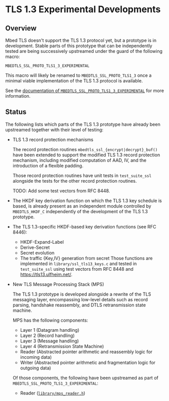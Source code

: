 TLS 1.3 Experimental Developments=================================Overview--------Mbed TLS doesn't support the TLS 1.3 protocol yet, but a prototype is in development.Stable parts of this prototype that can be independently tested are being successivelyupstreamed under the guard of the following macro:```MBEDTLS_SSL_PROTO_TLS1_3_EXPERIMENTAL```This macro will likely be renamed to `MBEDTLS_SSL_PROTO_TLS1_3` once a minimal viableimplementation of the TLS 1.3 protocol is available.See the [documentation of `MBEDTLS_SSL_PROTO_TLS1_3_EXPERIMENTAL`](../../include/mbedtls/config.h)for more information.Status------The following lists which parts of the TLS 1.3 prototype have already been upstreamedtogether with their level of testing:* TLS 1.3 record protection mechanisms  The record protection routines `mbedtls_ssl_{encrypt|decrypt}_buf()` have been extended  to support the modified TLS 1.3 record protection mechanism, including modified computation  of AAD, IV, and the introduction of a flexible padding.  Those record protection routines have unit tests in `test_suite_ssl` alongside the  tests for the other record protection routines.  TODO: Add some test vectors from RFC 8448.- The HKDF key derivation function on which the TLS 1.3 key schedule is based,  is already present as an independent module controlled by `MBEDTLS_HKDF_C`  independently of the development of the TLS 1.3 prototype.- The TLS 1.3-specific HKDF-based key derivation functions (see RFC 8446):  * HKDF-Expand-Label  * Derive-Secret  - Secret evolution  * The traffic {Key,IV} generation from secret  Those functions are implemented in `library/ssl_tls13_keys.c` and  tested in `test_suite_ssl` using test vectors from RFC 8448 and  https://tls13.ulfheim.net/.- New TLS Message Processing Stack (MPS)  The TLS 1.3 prototype is developed alongside a rewrite of the TLS messaging layer,  encompassing low-level details such as record parsing, handshake reassembly, and  DTLS retransmission state machine.  MPS has the following components:  - Layer 1 (Datagram handling)  - Layer 2 (Record handling)  - Layer 3 (Message handling)  - Layer 4 (Retransmission State Machine)  - Reader  (Abstracted pointer arithmetic and reassembly logic for incoming data)  - Writer  (Abstracted pointer arithmetic and fragmentation logic for outgoing data)  Of those components, the following have been upstreamed  as part of `MBEDTLS_SSL_PROTO_TLS1_3_EXPERIMENTAL`:  - Reader ([`library/mps_reader.h`](../../library/mps_reader.h))